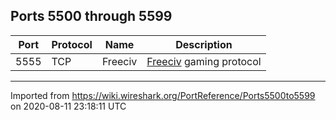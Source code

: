 ## Ports 5500 through 5599


| Port | Protocol | Name    | Description                         |
| ---- | -------- | ------- | ----------------------------------- |
| 5555 | TCP      | Freeciv | [Freeciv](/Freeciv) gaming protocol |


---

Imported from https://wiki.wireshark.org/PortReference/Ports5500to5599 on 2020-08-11 23:18:11 UTC
